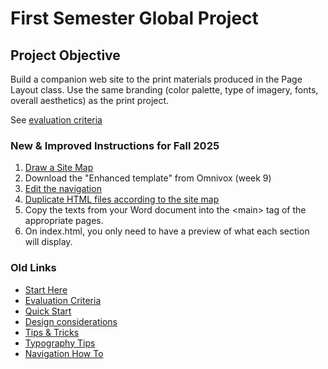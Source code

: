 # First Semester Global Project

## Project Objective

Build a companion web site to the print materials produced in the Page
Layout class. Use the same branding (color palette, type of imagery,
fonts, overall aesthetics) as the print project.

See [evaluation criteria](evaluation-criteria.md)

### New & Improved Instructions for Fall 2025

1. [Draw a Site Map](sitemap.md)
2. Download the "Enhanced template" from Omnivox (week 9)
3. [Edit the navigation](edit-navigation.md)
4. [Duplicate HTML files according to the site map](create-html.md)
5. Copy the texts from your Word document into the \<main> tag of the appropriate pages.
6. On index.html, you only need to have a preview of what each section will display.

### Old Links

-   [Start Here](./index.md)
-   [Evaluation Criteria](./evaluation-criteria.md)
-   [Quick Start](./quick-start.md)
-   [Design considerations](./design-considerations.md)
-   [Tips & Tricks](./tips-tricks.md)
-   [Typography Tips](./global-project-typography-tips.md)
-   [Navigation How To](./navigation-how-to.md)